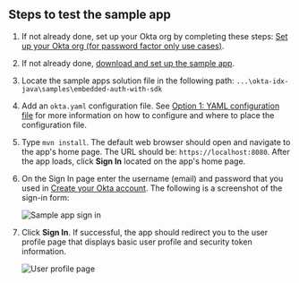 ## Steps to test the sample app

1. If not already done, set up your Okta org by completing these steps: [Set up your Okta org (for password factor only use cases)](/docs/guides/oie-embedded-common-org-setup/aspnet/main/#set-up-your-okta-org-for-password-factor-only-use-cases).
1. If not already done,
   [download and set up the sample app](/docs/guides/oie-embedded-common-download-setup-app/aspnet/main/).
1. Locate the sample apps solution file in the following path:
`...\okta-idx-java\samples\embedded-auth-with-sdk`
1. Add an `okta.yaml` configuration file. See [Option 1: YAML configuration file](/docs/guides/oie-embedded-common-download-setup-app/aspnet/main/#option-1-configuration-file) for more information on how to configure and where to place the configuration file.
1. Type `mvn install`. The default web browser
   should open and navigate to the app's home page. The URL should be:
   `https://localhost:8080`.
   After the app loads, click **Sign In** located on the app's home page.
1. On the Sign In page enter the username (email) and password that you used in
   [Create your Okta account](/docs/guides/oie-embedded-common-org-setup/aspnet/main/#create-your-okta-account).
   The following is a screenshot of the sign-in form:

   <div class="common-image-format">

    ![Sample app sign in](/img/oie-embedded-sdk/oie-embedded-sdk-sample-app-signin.png
   "Sample app sign in")

   </div>

1. Click **Sign In**. If successful, the app should redirect you to the user profile page that displays basic user profile and security token information.

   <div class="common-image-format">

    ![User profile page](/img/oie-embedded-sdk/oie-embedded-sdk-sample-app-user-profile-page.png
   "User profile page")

   </div>
